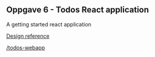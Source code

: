 ## Oppgave 6 - Todos React application

A getting started react application

[Design reference](https://xd.adobe.com/view/44521979-0f5f-44d1-9de1-5c400cad0d0e-1101/)

[/todos-webapp](todos-webapp)